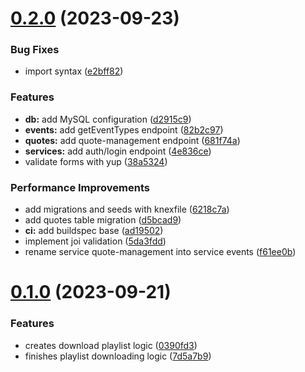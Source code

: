 # [0.2.0](https://github.com/bikboktech/musicology-api.pro/compare/v0.1.0...v0.2.0) (2023-09-23)


### Bug Fixes

* import syntax ([e2bff82](https://github.com/bikboktech/musicology-api.pro/commit/e2bff82d54f6aadbccb01a552b1a58534b10602a))


### Features

* **db:** add MySQL configuration ([d2915c9](https://github.com/bikboktech/musicology-api.pro/commit/d2915c98b1ca7b38a120db0266d0f5d143fe0a96))
* **events:** add getEventTypes endpoint ([82b2c97](https://github.com/bikboktech/musicology-api.pro/commit/82b2c97c3583ea31903e97b70f272eda71664812))
* **quotes:** add quote-management endpoint ([681f74a](https://github.com/bikboktech/musicology-api.pro/commit/681f74a869887b0e2688ef3519791104461c8c41))
* **services:** add auth/login endpoint ([4e836ce](https://github.com/bikboktech/musicology-api.pro/commit/4e836ce040529e5f7dc351c4d061d640a641e29d))
* validate forms with yup ([38a5324](https://github.com/bikboktech/musicology-api.pro/commit/38a532438d45629676618534277da0e93d7eaaf5))


### Performance Improvements

* add migrations and seeds with knexfile ([6218c7a](https://github.com/bikboktech/musicology-api.pro/commit/6218c7a32129dfefc4db2caed8b7aac8d2196d67))
* add quotes table migration ([d5bcad9](https://github.com/bikboktech/musicology-api.pro/commit/d5bcad93ca49f6201fb17556fa4dd5cd17ea9493))
* **ci:** add buildspec base ([ad19502](https://github.com/bikboktech/musicology-api.pro/commit/ad1950285a9c472bdc651cb0b4aea23340d27d4e))
* implement joi validation ([5da3fdd](https://github.com/bikboktech/musicology-api.pro/commit/5da3fdd7889a9a697ecf147c8707aabc9aa8c5d8))
* rename service quote-management into service events ([f61ee0b](https://github.com/bikboktech/musicology-api.pro/commit/f61ee0b0425c1c414a07dc40ff6722bd9ee869e0))



# [0.1.0](https://github.com/bikboktech/musicology-api.pro/compare/0390fd3f9f8b825e2a61d9652bb4071422568406...v0.1.0) (2023-09-21)


### Features

* creates download playlist logic ([0390fd3](https://github.com/bikboktech/musicology-api.pro/commit/0390fd3f9f8b825e2a61d9652bb4071422568406))
* finishes playlist downloading logic ([7d5a7b9](https://github.com/bikboktech/musicology-api.pro/commit/7d5a7b92d0f256925a92dafabfcca588469137c7))



